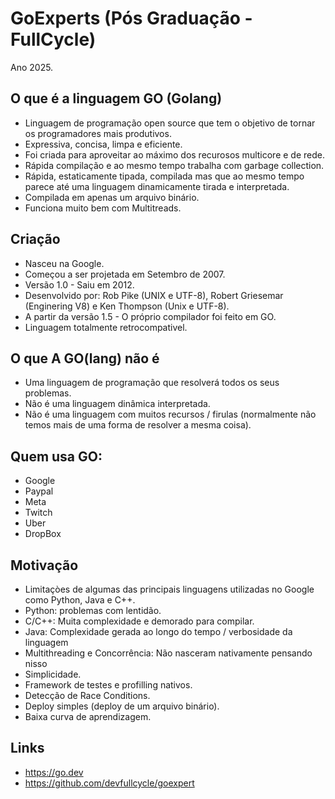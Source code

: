 # GoExperts (Pós Graduação - FullCycle)

Ano 2025.

## O que é a linguagem GO (Golang)

- Linguagem de programação open source que tem o objetivo de tornar os programadores mais produtivos.
- Expressiva, concisa, limpa e eficiente.
- Foi criada para aproveitar ao máximo dos recurosos multicore e de rede.
- Rápida compilação e ao mesmo tempo trabalha com garbage collection.
- Rápida, estaticamente tipada, compilada mas que ao mesmo tempo parece até uma linguagem dinamicamente tirada e interpretada.
- Compilada em apenas um arquivo binário.
- Funciona muito bem com Multitreads.

## Criação

- Nasceu na Google.
- Começou a ser projetada em Setembro de 2007.
- Versão 1.0 - Saiu em 2012.
- Desenvolvido por: Rob Pike (UNIX e UTF-8), Robert Griesemar (Enginering V8) e Ken Thompson (Unix e UTF-8).
- A partir da versão 1.5 - O próprio compilador foi feito em GO.
- Linguagem totalmente retrocompativel.

## O que A GO(lang) não é

- Uma linguagem de programação que resolverá todos os seus problemas.
- Não é uma linguagem dinâmica interpretada.
- Não é uma linguagem com muitos recursos / firulas (normalmente não temos mais de uma forma de resolver a mesma coisa).

## Quem usa GO:

- Google
- Paypal
- Meta
- Twitch
- Uber
- DropBox

## Motivação

- Limitaçòes de algumas das principais linguagens utilizadas no Google como Python, Java e C++.
- Python: problemas com lentidão.
- C/C++: Muita complexidade e demorado para compilar.
- Java: Complexidade gerada ao longo do tempo / verbosidade da linguagem
- Multithreading e Concorrência: Não nasceram nativamente pensando nisso
- Simplicidade.
- Framework de testes e profilling nativos.
- Detecção de Race Conditions.
- Deploy simples (deploy de um arquivo binário).
- Baixa curva de aprendizagem.

## Links

- https://go.dev
- https://github.com/devfullcycle/goexpert
